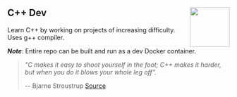 ## C++ Dev <a href="https://isocpp.org/"><img src="https://pluralsight.imgix.net/paths/path-icons/c-plus-plus-93c7ddd5cc.png" align="right" height="90" /> </a>

Learn C++ by working on projects of increasing difficulty. Uses g++ compiler.

***Note***: Entire repo can be built and run as a dev Docker container.

> *"C makes it easy to shoot yourself in the foot; C++ makes it harder, but when you do it blows your whole leg off".*
> 
> -- Bjarne Stroustrup
> [Source](https://www.stroustrup.com/quotes.html)
